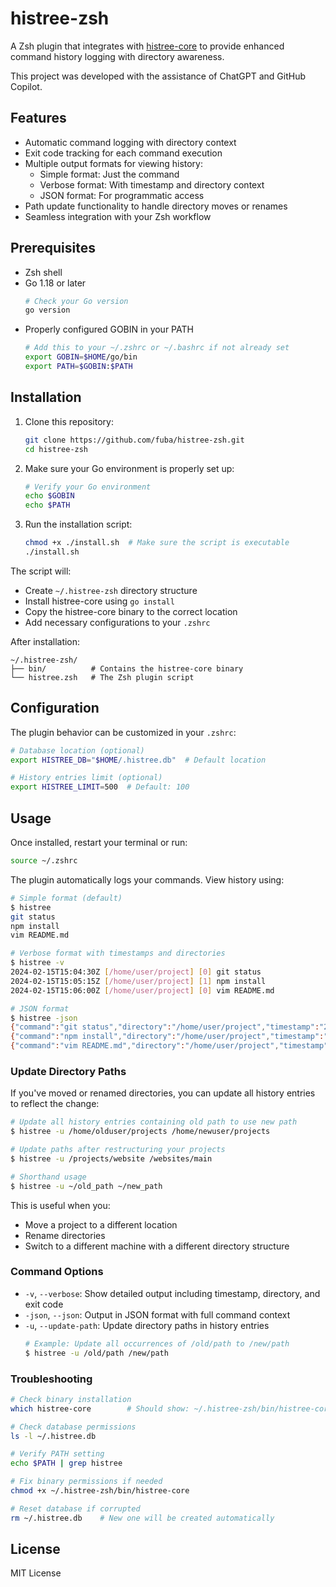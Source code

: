 # histree-zsh

A Zsh plugin that integrates with [histree-core](https://github.com/fuba/histree-core) to provide enhanced command history logging with directory awareness.

This project was developed with the assistance of ChatGPT and GitHub Copilot.

## Features

- Automatic command logging with directory context
- Exit code tracking for each command execution
- Multiple output formats for viewing history:
  - Simple format: Just the command
  - Verbose format: With timestamp and directory context
  - JSON format: For programmatic access
- Path update functionality to handle directory moves or renames
- Seamless integration with your Zsh workflow

## Prerequisites

- Zsh shell
- Go 1.18 or later
  ```sh
  # Check your Go version
  go version
  ```
- Properly configured GOBIN in your PATH
  ```sh
  # Add this to your ~/.zshrc or ~/.bashrc if not already set
  export GOBIN=$HOME/go/bin
  export PATH=$GOBIN:$PATH
  ```

## Installation

1. Clone this repository:
    ```sh
    git clone https://github.com/fuba/histree-zsh.git
    cd histree-zsh
    ```

2. Make sure your Go environment is properly set up:
    ```sh
    # Verify your Go environment
    echo $GOBIN
    echo $PATH
    ```

3. Run the installation script:
    ```sh
    chmod +x ./install.sh  # Make sure the script is executable
    ./install.sh
    ```

The script will:
- Create `~/.histree-zsh` directory structure
- Install histree-core using `go install`
- Copy the histree-core binary to the correct location
- Add necessary configurations to your `.zshrc`

After installation:
```
~/.histree-zsh/
├── bin/          # Contains the histree-core binary
└── histree.zsh   # The Zsh plugin script
```

## Configuration

The plugin behavior can be customized in your `.zshrc`:

```zsh
# Database location (optional)
export HISTREE_DB="$HOME/.histree.db"  # Default location

# History entries limit (optional)
export HISTREE_LIMIT=500  # Default: 100
```

## Usage

Once installed, restart your terminal or run:
```sh
source ~/.zshrc
```

The plugin automatically logs your commands. View history using:

```sh
# Simple format (default)
$ histree
git status
npm install
vim README.md

# Verbose format with timestamps and directories
$ histree -v
2024-02-15T15:04:30Z [/home/user/project] [0] git status
2024-02-15T15:05:15Z [/home/user/project] [1] npm install
2024-02-15T15:06:00Z [/home/user/project] [0] vim README.md

# JSON format
$ histree -json
{"command":"git status","directory":"/home/user/project","timestamp":"2024-02-15T15:04:30Z","exit_code":0,"hostname":"host","process_id":1234}
{"command":"npm install","directory":"/home/user/project","timestamp":"2024-02-15T15:05:15Z","exit_code":1,"hostname":"host","process_id":1234}
{"command":"vim README.md","directory":"/home/user/project","timestamp":"2024-02-15T15:06:00Z","exit_code":0,"hostname":"host","process_id":1234}
```

### Update Directory Paths

If you've moved or renamed directories, you can update all history entries to reflect the change:

```sh
# Update all history entries containing old path to use new path
$ histree -u /home/olduser/projects /home/newuser/projects

# Update paths after restructuring your projects
$ histree -u /projects/website /websites/main

# Shorthand usage
$ histree -u ~/old_path ~/new_path
```

This is useful when you:
- Move a project to a different location
- Rename directories
- Switch to a different machine with a different directory structure

### Command Options
- `-v`, `--verbose`: Show detailed output including timestamp, directory, and exit code
- `-json`, `--json`: Output in JSON format with full command context
- `-u`, `--update-path`: Update directory paths in history entries
  ```sh
  # Example: Update all occurrences of /old/path to /new/path
  $ histree -u /old/path /new/path
  ```

### Troubleshooting

```sh
# Check binary installation
which histree-core        # Should show: ~/.histree-zsh/bin/histree-core

# Check database permissions
ls -l ~/.histree.db

# Verify PATH setting
echo $PATH | grep histree

# Fix binary permissions if needed
chmod +x ~/.histree-zsh/bin/histree-core

# Reset database if corrupted
rm ~/.histree.db    # New one will be created automatically
```

## License

MIT License
